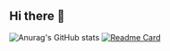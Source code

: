 ## Hi there 👋
![Anurag's GitHub stats](https://github-readme-stats.vercel.app/api?username=anuraghazra&count_private=true)
[![Readme Card](https://github-readme-stats.vercel.app/api/pin/?username=gongqichao&repo=sync-feishu-bitable)](https://github.com/gongqichao/sync-feishu-bitable.git)
